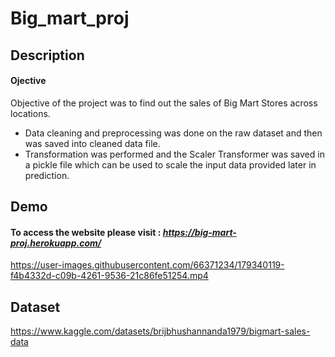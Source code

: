 # Big_mart_proj
## Description
#### Ojective
Objective of the project was to find out the sales of Big Mart Stores across locations.<br />
* Data cleaning and preprocessing was done on the raw dataset and then was saved into cleaned data file.
* Transformation was performed and the Scaler Transformer was saved in a pickle file which can be used to scale the input data provided later in prediction.


## Demo

#### To access the website please visit : *https://big-mart-proj.herokuapp.com/*
https://user-images.githubusercontent.com/66371234/179340119-f4b4332d-c09b-4261-9536-21c86fe51254.mp4


## Dataset
https://www.kaggle.com/datasets/brijbhushannanda1979/bigmart-sales-data
